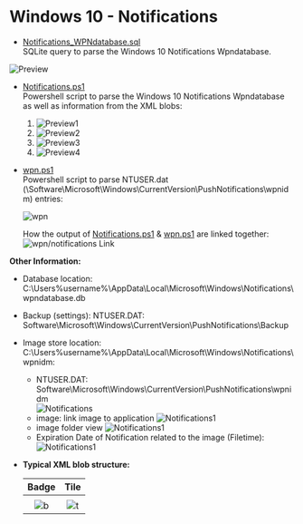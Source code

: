 
<!-- saved from url=(0059) https://kacos2000.github.io/Win10-Research/Notifications/ --> 

# Windows 10 - Notifications #

 - [Notifications_WPNdatabase.sql](https://github.com/kacos2000/Win10-Research/blob/master/Notifications/Notifications_WPNdatabase.sql)<br> SQLite query to parse the Windows 10 Notifications Wpndatabase.
  
  ![Preview](https://raw.githubusercontent.com/kacos2000/Win10-Research/master/Notifications/Not.JPG)
  
 - [Notifications.ps1](https://github.com/kacos2000/Win10-Research/blob/master/Notifications/Notifications.ps1)<br> Powershell script to parse the Windows 10 Notifications Wpndatabase as well as information from the XML blobs:
   1. ![Preview1](https://raw.githubusercontent.com/kacos2000/Win10-Research/master/Notifications/ps1.JPG)
   2. ![Preview2](https://raw.githubusercontent.com/kacos2000/Win10-Research/master/Notifications/ps2.JPG)
   3. ![Preview3](https://raw.githubusercontent.com/kacos2000/Win10-Research/master/Notifications/ps3.JPG)
   4. ![Preview4](https://raw.githubusercontent.com/kacos2000/Win10-Research/master/Notifications/ps4.JPG)
  
 - [wpn.ps1](https://github.com/kacos2000/Win10-Research/blob/master/Notifications/wpn.ps1)<br> Powershell script to parse NTUSER.dat 
  (\Software\Microsoft\Windows\CurrentVersion\PushNotifications\wpnidm) entries:
  
   ![wpn](https://raw.githubusercontent.com/kacos2000/Win10-Research/master/Notifications/ps0a.JPG)
  
   How the output of [Notifications.ps1](https://github.com/kacos2000/Win10-Research/blob/master/Notifications/Notifications.ps1) & [wpn.ps1](https://github.com/kacos2000/Win10-Research/blob/master/Notifications/wpn.ps1) are linked together:
  ![wpn/notifications Link](https://raw.githubusercontent.com/kacos2000/Win10-Research/master/Notifications/ps0.JPG)
  
  
  **Other Information:**
  
  - Database location: C:\Users\%username%\AppData\Local\Microsoft\Windows\Notifications\wpndatabase.db  
  - Backup (settings): NTUSER.DAT: Software\Microsoft\Windows\CurrentVersion\PushNotifications\Backup  
  - Image store location: C:\Users\%username%\AppData\Local\Microsoft\Windows\Notifications\wpnidm:
  
     - NTUSER.DAT: Software\Microsoft\Windows\CurrentVersion\PushNotifications\wpnidm   
     ![Notifications](https://raw.githubusercontent.com/kacos2000/Win10-Research/master/Notifications/wpnidm.JPG)
     - image: link image to application 
     ![Notifications1](https://raw.githubusercontent.com/kacos2000/Win10-Research/master/Notifications/wpnidm1.JPG)
     - image folder view
     ![Notifications1](https://raw.githubusercontent.com/kacos2000/Win10-Research/master/Notifications/wpnidm2.JPG)
     - Expiration Date of Notification related to the image (Filetime):<br>
     ![Notifications1](https://raw.githubusercontent.com/kacos2000/Win10-Research/master/Notifications/wpnidm3.JPG)
     
   - **Typical XML blob structure:**
  
     | Badge      | Tile       
     | :---:      | :---:    
     |            |            
     | ![b](https://raw.githubusercontent.com/kacos2000/Win10-Research/master/Notifications/x1.JPG) | ![t](https://raw.githubusercontent.com/kacos2000/Win10-Research/master/Notifications/x2.JPG)
  
  
